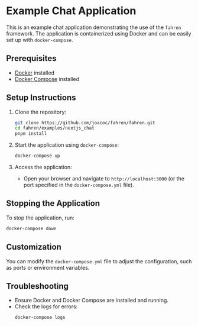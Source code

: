# Example Chat Application

This is an example chat application demonstrating the use of the `fahren` framework. The application is containerized using Docker and can be easily set up with `docker-compose`.

## Prerequisites

- [Docker](https://www.docker.com/) installed
- [Docker Compose](https://docs.docker.com/compose/) installed

## Setup Instructions

1. Clone the repository:

   ```bash
   git clone https://github.com/joacoc/fahren/fahren.git
   cd fahren/examples/nextjs_chat
   pnpm install
   ```

2. Start the application using `docker-compose`:

   ```bash
   docker-compose up
   ```

3. Access the application:
   - Open your browser and navigate to `http://localhost:3000` (or the port specified in the `docker-compose.yml` file).

## Stopping the Application

To stop the application, run:

```bash
docker-compose down
```

## Customization

You can modify the `docker-compose.yml` file to adjust the configuration, such as ports or environment variables.

## Troubleshooting

- Ensure Docker and Docker Compose are installed and running.
- Check the logs for errors:
  ```bash
  docker-compose logs
  ```
